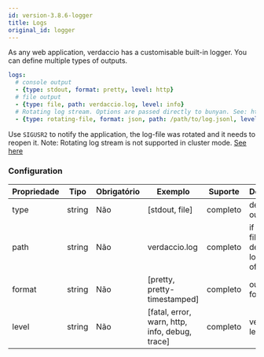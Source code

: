 ```yaml
---
id: version-3.8.6-logger
title: Logs
original_id: logger
---
```


As any web application, verdaccio has a customisable built-in logger. You can define multiple types of outputs.

```yaml
logs:
  # console output
  - {type: stdout, format: pretty, level: http}
  # file output
  - {type: file, path: verdaccio.log, level: info}
  # Rotating log stream. Options are passed directly to bunyan. See: https://github.com/trentm/node-bunyan#stream-type-rotating-file
  - {type: rotating-file, format: json, path: /path/to/log.jsonl, level: http, options: {period: 1d}}
```

Use `SIGUSR2` to notify the application, the log-file was rotated and it needs to reopen it. Note: Rotating log stream is not supported in cluster mode. [See here](https://github.com/trentm/node-bunyan#stream-type-rotating-file)

### Configuration

| Propriedade | Tipo   | Obrigatório | Exemplo                                        | Suporte  | Descrição                                         |
| ----------- | ------ | ----------- | ---------------------------------------------- | -------- | ------------------------------------------------- |
| type        | string | Não         | [stdout, file]                                 | completo | define the output                                 |
| path        | string | Não         | verdaccio.log                                  | completo | if type is file, define the location of that file |
| format      | string | Não         | [pretty, pretty-timestamped]                   | completo | output format                                     |
| level       | string | Não         | [fatal, error, warn, http, info, debug, trace] | completo | verbose level                                     |